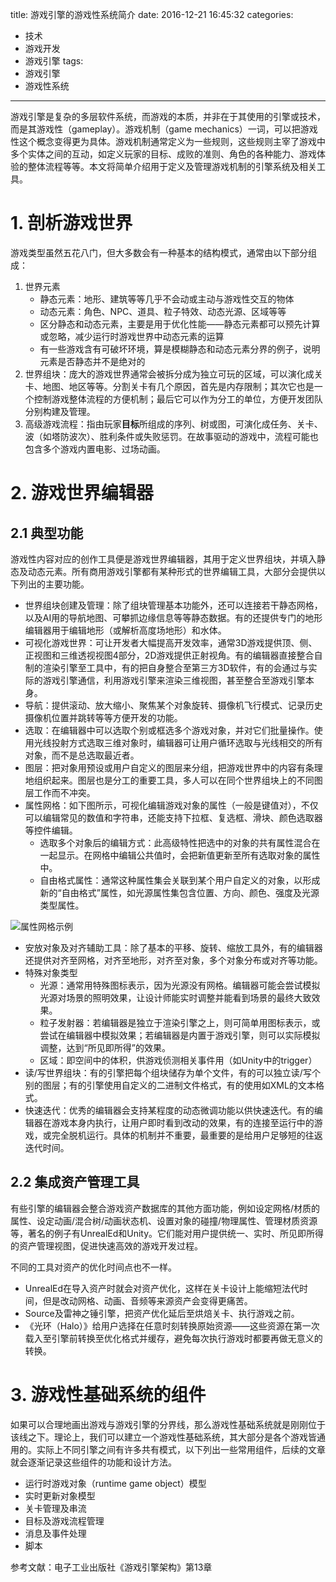 title: 游戏引擎的游戏性系统简介
date: 2016-12-21 16:45:32
categories:
- 技术
- 游戏开发
- 游戏引擎
tags:
- 游戏引擎
- 游戏性系统
---
游戏引擎是复杂的多层软件系统，而游戏的本质，并非在于其使用的引擎或技术，而是其游戏性（gameplay）。游戏机制（game mechanics）一词，可以把游戏性这个概念变得更为具体。游戏机制通常定义为一些规则，这些规则主宰了游戏中多个实体之间的互动，如定义玩家的目标、成败的准则、角色的各种能力、游戏体验的整体流程等等。本文将简单介绍用于定义及管理游戏机制的引擎系统及相关工具。

<!-- more -->

# 1. 剖析游戏世界

游戏类型虽然五花八门，但大多数会有一种基本的结构模式，通常由以下部分组成：

1. 世界元素
    * 静态元素：地形、建筑等等几乎不会动或主动与游戏性交互的物体
    * 动态元素：角色、NPC、道具、粒子特效、动态光源、区域等等
    * 区分静态和动态元素，主要是用于优化性能——静态元素都可以预先计算或忽略，减少运行时游戏世界中动态元素的运算
    * 有一些游戏含有可破坏环境，算是模糊静态和动态元素分界的例子，说明元素是否静态并不是绝对的
2. 世界组块：庞大的游戏世界通常会被拆分成为独立可玩的区域，可以演化成关卡、地图、地区等等。分割关卡有几个原因，首先是内存限制；其次它也是一个控制游戏整体流程的方便机制；最后它可以作为分工的单位，方便开发团队分别构建及管理。
3. 高级游戏流程：指由玩家**目标**所组成的序列、树或图，可演化成任务、关卡、波（如塔防波次）、胜利条件或失败惩罚。在故事驱动的游戏中，流程可能也包含多个游戏内置电影、过场动画。

# 2. 游戏世界编辑器

## 2.1 典型功能

游戏性内容对应的创作工具便是游戏世界编辑器，其用于定义世界组块，并填入静态及动态元素。所有商用游戏引擎都有某种形式的世界编辑工具，大部分会提供以下列出的主要功能。

* 世界组块创建及管理：除了组块管理基本功能外，还可以连接若干静态网格，以及AI用的导航地图、可攀抓边缘信息等等静态数据。有的还提供专门的地形编辑器用于编辑地形（或解析高度场地形）和水体。
* 可视化游戏世界：可让开发者大幅提高开发效率，通常3D游戏提供顶、侧、正视图和三维透视视图4部分，2D游戏提供正射视角。有的编辑器直接整合自制的渲染引擎至工具中，有的把自身整合至第三方3D软件，有的会通过与实际的游戏引擎通信，利用游戏引擎来渲染三维视图，甚至整合至游戏引擎本身。
* 导航：提供滚动、放大缩小、聚焦某个对象旋转、摄像机飞行模式、记录历史摄像机位置并跳转等等方便开发的功能。
* 选取：在编辑器中可以选取个别或框选多个游戏对象，并对它们批量操作。使用光线投射方式选取三维对象时，编辑器可让用户循环选取与光线相交的所有对象，而不是总选取最近者。
* 图层：把对象用预设或用户自定义的图层来分组，把游戏世界中的内容有条理地组织起来。图层也是分工的重要工具，多人可以在同个世界组块上的不同图层工作而不冲突。
* 属性网格：如下图所示，可视化编辑游戏对象的属性（一般是键值对），不仅可以编辑常见的数值和字符串，还能支持下拉框、复选框、滑块、颜色选取器等控件编辑。
    * 选取多个对象后的编辑方式：此高级特性把选中的对象的共有属性混合在一起显示。在网格中编辑公共值时，会把新值更新至所有选取对象的属性中。
    * 自由格式属性：通常这种属性集会关联到某个用户自定义的对象，以形成新的“自由格式”属性，如光源属性集包含位置、方向、颜色、强度及光源类型属性。

![属性网格示例](http://raytaylorlin-blog.qiniudn.com/image/engine/%E5%B1%9E%E6%80%A7%E7%BD%91%E6%A0%BC%E7%A4%BA%E4%BE%8B.jpg)

* 安放对象及对齐辅助工具：除了基本的平移、旋转、缩放工具外，有的编辑器还提供对齐至网格，对齐至地形，对齐至对象，多个对象分布或对齐等功能。
* 特殊对象类型
    * 光源：通常用特殊图标表示，因为光源没有网格。编辑器可能会尝试模拟光源对场景的照明效果，让设计师能实时调整并能看到场景的最终大致效果。
    * 粒子发射器：若编辑器是独立于渲染引擎之上，则可简单用图标表示，或尝试在编辑器中模拟效果；若编辑器是内置于游戏引擎，则可以实际模拟调整，达到“所见即所得”的效果。
    * 区域：即空间中的体积，供游戏侦测相关事件用（如Unity中的trigger）
* 读/写世界组块：有的引擎把每个组块储存为单个文件，有的可以独立读/写个别的图层；有的引擎使用自定义的二进制文件格式，有的使用如XML的文本格式。
* 快速迭代：优秀的编辑器会支持某程度的动态微调功能以供快速迭代。有的编辑器在游戏本身内执行，让用户即时看到改动的效果，有的连接至运行中的游戏，或完全脱机运行。具体的机制并不重要，最重要的是给用户足够短的往返迭代时间。

## 2.2 集成资产管理工具

有些引擎的编辑器会整合游戏资产数据库的其他方面功能，例如设定网格/材质的属性、设定动画/混合树/动画状态机、设置对象的碰撞/物理属性、管理材质资源等，著名的例子有UnrealEd和Unity。它们能对用户提供统一、实时、所见即所得的资产管理视图，促进快速高效的游戏开发过程。

不同的工具对资产的优化时间点也不一样。

* UnrealEd在导入资产时就会对资产优化，这样在关卡设计上能缩短法代时间，但是改动网格、动画、音频等来源资产会变得更痛苦。
* Source及雷神之锤引擎，把资产优化延后至烘焙关卡、执行游戏之前。
* 《光环（Halo）》给用户选择在任意时刻转换原始资源——这些资源在第一次载入至引擎前转换至优化格式并缓存，避免每次执行游戏时都要再做无意义的转换。

# 3. 游戏性基础系统的组件

如果可以合理地画出游戏与游戏引擎的分界线，那么游戏性基础系统就是刚刚位于该线之下。理论上，我们可以建立一个游戏性基础系统，其大部分是各个游戏皆通用的。实际上不同引擎之间有许多共有模式，以下列出一些常用组件，后续的文章就会逐渐记录这些组件的功能和设计方法。

* 运行时游戏对象（runtime game object）模型
* 实时更新对象模型
* 关卡管理及串流
* 目标及游戏流程管理
* 消息及事件处理
* 脚本

参考文献：电子工业出版社《游戏引擎架构》第13章
